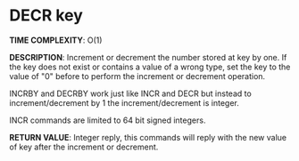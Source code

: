 # DECR key

**TIME COMPLEXITY**:
O(1)

**DESCRIPTION**: Increment or decrement the number stored at key by one. If the
key does not exist or contains a value of a wrong type, set the key to the
value of "0" before to perform the increment or decrement operation.

INCRBY and DECRBY work just like INCR and DECR but instead to
increment/decrement by 1 the increment/decrement is integer.

INCR commands are limited to 64 bit signed integers.

**RETURN VALUE**: Integer reply, this commands will reply with the new value
of key after the increment or decrement.
